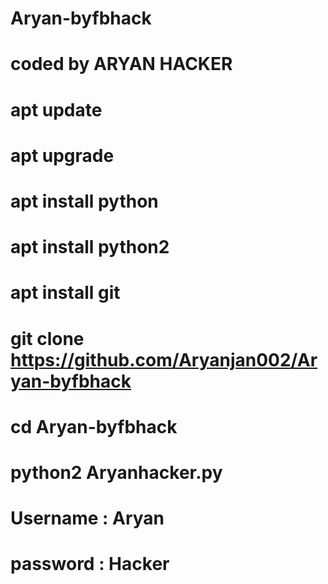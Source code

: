 # Aryan-byfbhack


# coded by ARYAN HACKER 

# apt update

# apt upgrade

# apt install python

# apt install python2

# apt install git

# git clone https://github.com/Aryanjan002/Aryan-byfbhack
# cd Aryan-byfbhack
# python2 Aryanhacker.py

# Username : Aryan 
# password : Hacker
